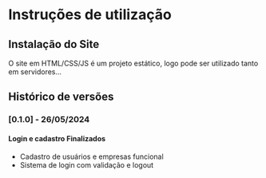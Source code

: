 # Instruções de utilização

## Instalação do Site

O site em HTML/CSS/JS é um projeto estático, logo pode ser utilizado tanto em servidores...

## Histórico de versões

### [0.1.0] - 26/05/2024
#### Login e cadastro Finalizados
- Cadastro de usuários e empresas funcional
- Sistema de login com validação e logout
